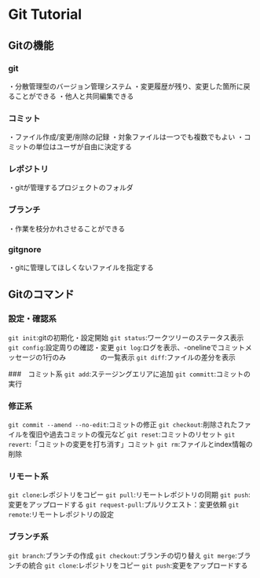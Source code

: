 # Git Tutorial

## Gitの機能
### git
・分散管理型のバージョン管理システム
・変更履歴が残り、変更した箇所に戻ることができる
・他人と共同編集できる

### コミット
・ファイル作成/変更/削除の記録
・対象ファイルは一つでも複数でもよい
・コミットの単位はユーザが自由に決定する

### レポジトリ
・gitが管理するプロジェクトのフォルダ

### ブランチ
・作業を枝分かれさせることができる

### gitgnore
・gitに管理してほしくないファイルを指定する

## Gitのコマンド

### 設定・確認系
`git init`:gitの初期化・設定開始
`git status`:ワークツリーのステータス表示
`git config`:設定周りの確認・変更
`git log`:ログを表示、-onelineでコミットメッセージの1行のみ　　　　　の一覧表示
`git diff`:ファイルの差分を表示

###　コミット系
`git add`:ステージングエリアに追加
`git committ`:コミットの実行

### 修正系
`git commit --amend --no-edit`:コミットの修正
`git checkout`:削除されたファイルを復旧や過去コミットの復元など
`git reset`:コミットのリセット
`git revert`:「コミットの変更を打ち消す」コミット
`git rm`:ファイルとindex情報の削除

### リモート系
`git clone`:レポジトリをコピー
`git pull`:リモートレポジトリの同期
`git push`:変更をアップロードする
`git request-pull`:プルリクエスト：変更依頼
`git remote`:リモートレポジトリの設定

### ブランチ系
`git branch`:ブランチの作成
`git checkout`:ブランチの切り替え
`git merge`:ブランチの統合
`git clone`:レポジトリをコピー
`git push`:変更をアップロードする
